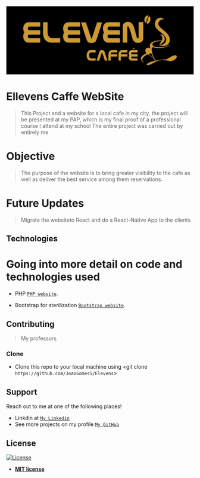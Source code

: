 <img src="assets\img\elevens logo ouro.jpg" title="Image" alt="ProjectImage">

# Ellevens Caffe WebSite

> This Project and a website for a local cafe in my city, the project will be presented at my PAP, which is my final proof of a professional course I attend at my school The entire project was carried out by entirely me

# Objective

>The purpose of the website is to bring greater visibility to the cafe as well as deliver the best service among them reservations. 

# Future Updates 
>Migrate the websiteto React and do a React-Native App to the clients


## Technologies
# Going into more detail on code and technologies used

- PHP
<a href="https://www.php.net" target="_blank">`PHP website`</a>.

- Bootstrap for sterilization <a href="https://getbootstrap.com/" target="_blank">`Bootstrap website`</a>.


## Contributing

> My professors

### Clone

- Clone this repo to your local machine using <git clone `https://github.com/JoaoGomes5/Elevens`>

## Support

Reach out to me at one of the following places!

- Linkdin at <a href="https://www.linkedin.com/in/jo%C3%A3o-gomes-b732541a4/" target="_blank">`My Linkedin`</a>
- See more projects on my profile <a href="https://github.com/JoaoGomes5" target="_blank">`My GitHub`</a>


## License

[![License](http://img.shields.io/:license-mit-blue.svg?style=flat-square)](http://badges.mit-license.org)

- **[MIT license](http://opensource.org/licenses/mit-license.php)**

